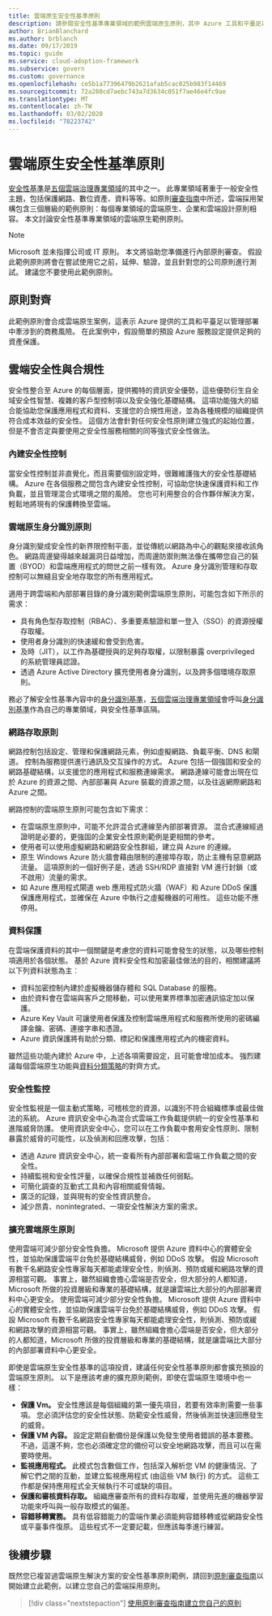 ```yaml
---
title: 雲端原生安全性基準原則
description: 請參閱安全性基準專業領域的範例雲端原生原則，其中 Azure 工具和平臺足以管理業務風險。
author: BrianBlanchard
ms.author: brblanch
ms.date: 09/17/2019
ms.topic: guide
ms.service: cloud-adoption-framework
ms.subservice: govern
ms.custom: governance
ms.openlocfilehash: ce5b1a77396479b2621afab5cac025b983f14469
ms.sourcegitcommit: 72a280cd7aebc743a7d3634c051f7ae46e4fc9ae
ms.translationtype: MT
ms.contentlocale: zh-TW
ms.lasthandoff: 03/02/2020
ms.locfileid: "78223742"
---
```

# <a name="cloud-native-security-baseline-policy"></a>雲端原生安全性基準原則

[安全性基準](./index.md)是[五個雲端治理專業領域](../governance-disciplines.md)的其中之一。 此專業領域著重于一般安全性主題，包括保護網路、數位資產、資料等等。如原則[審查指南](../policy-compliance/cloud-policy-review.md)中所述，雲端採用架構包含三個層級的範例原則：每個專業領域的雲端原生、企業和雲端設計原則相容。 本文討論安全性基準專業領域的雲端原生範例原則。

> [!NOTE]
> Microsoft 並未指揮公司或 IT 原則。 本文將協助您準備進行內部原則審查。 假設此範例原則將會在嘗試使用它之前，延伸、驗證，並且針對您的公司原則進行測試。 建議您不要使用此範例原則。

## <a name="policy-alignment"></a>原則對齊

此範例原則會合成雲端原生案例，這表示 Azure 提供的工具和平臺足以管理部署中牽涉到的商務風險。 在此案例中，假設簡單的預設 Azure 服務設定提供足夠的資產保護。

## <a name="cloud-security-and-compliance"></a>雲端安全性與合規性

安全性整合至 Azure 的每個層面，提供獨特的資訊安全優勢，這些優勢衍生自全域安全性智慧、複雜的客戶型控制項以及安全強化基礎結構。 這項功能強大的組合能協助您保護應用程式和資料、支援您的合規性用途，並為各種規模的組織提供符合成本效益的安全性。 這個方法會針對任何安全性原則建立強式的起始位置，但是不會否定與要使用之安全性服務相關的同等強式安全性做法。

### <a name="built-in-security-controls"></a>內建安全性控制

當安全性控制並非直覺化，而且需要個別設定時，很難維護強大的安全性基礎結構。 Azure 在各個服務之間包含內建安全性控制，可協助您快速保護資料和工作負載，並且管理混合式環境之間的風險。 您也可利用整合的合作夥伴解決方案，輕鬆地將現有的保護轉換至雲端。

### <a name="cloud-native-identity-policies"></a>雲端原生身分識別原則

身分識別變成安全性的新界限控制平面，並從傳統以網路為中心的觀點來接收該角色。 網路周邊變得越來越漏洞日益增加，而周邊防禦則無法像在攜帶您自己的裝置（BYOD）和雲端應用程式的問世之前一樣有效。 Azure 身分識別管理和存取控制可以無縫且安全地存取您的所有應用程式。

適用于跨雲端和內部部署目錄的身分識別範例雲端原生原則，可能包含如下所示的需求：

- 具有角色型存取控制（RBAC）、多重要素驗證和單一登入（SSO）的資源授權存取權。
- 使用者身分識別的快速緩和會受到危害。
- 及時（JIT），以工作為基礎授與的足夠存取權，以限制暴露 overprivileged 的系統管理員認證。
- 透過 Azure Active Directory 擴充使用者身分識別，以及跨多個環境存取原則。

務必了解安全性基準內容中的[身分識別基準](../identity-baseline/index.md)，[五個雲端治理專業領域](../index.md)會呼叫[身分識別基準](../identity-baseline/index.md)作為自己的專業領域，與安全性基準區隔。

### <a name="network-access-policies"></a>網路存取原則

網路控制包括設定、管理和保護網路元素，例如虛擬網路、負載平衡、DNS 和閘道。 控制為服務提供進行通訊及交互操作的方式。 Azure 包括一個強固和安全的網路基礎結構，以支援您的應用程式和服務連線需求。 網路連線可能會出現在位於 Azure 的資源之間、內部部署與 Azure 裝載的資源之間，以及往返網際網路和 Azure 之間。

網路控制的雲端原生原則可能包含如下需求：

- 在雲端原生原則中，可能不允許混合式連線至內部部署資源。 混合式連線經過證明是必要的，更強固的企業安全性原則範例是更相關的參考。
- 使用者可以使用虛擬網路和網路安全性群組，建立與 Azure 的連線。
- 原生 Windows Azure 防火牆會藉由限制的連接埠存取，防止主機有惡意網路流量。 這項原則的一個好例子是，透過 SSH/RDP 直接對 VM 進行封鎖（或不啟用）流量的需求。
- 如 Azure 應用程式閘道 web 應用程式防火牆（WAF）和 Azure DDoS 保護保護應用程式，並確保在 Azure 中執行之虛擬機器的可用性。 這些功能不應停用。

### <a name="data-protection"></a>資料保護

在雲端保護資料的其中一個關鍵是考慮您的資料可能會發生的狀態，以及哪些控制項適用於各個狀態。 基於 Azure 資料安全性和加密最佳做法的目的，相關建議將以下列資料狀態為主︰

- 資料加密控制內建於虛擬機器儲存體和 SQL Database 的服務。
- 由於資料會在雲端與客戶之間移動，可以使用業界標準加密通訊協定加以保護。
- Azure Key Vault 可讓使用者保護及控制雲端應用程式和服務所使用的密碼編譯金鑰、密碼、連接字串和憑證。
- Azure 資訊保護將有助於分類、標記和保護應用程式內的機密資料。

雖然這些功能內建於 Azure 中，上述各項需要設定，且可能會增加成本。 強烈建議每個雲端原生功能與[資料分類策略](../policy-compliance/data-classification.md)的對齊方式。

### <a name="security-monitoring"></a>安全性監控

安全性監視是一個主動式策略，可稽核您的資源，以識別不符合組織標準或最佳做法的系統。 Azure 資訊安全中心為混合式雲端工作負載提供統一的安全性基準和進階威脅防護。 使用資訊安全中心，您可以在工作負載中套用安全性原則、限制暴露於威脅的可能性，以及偵測和回應攻擊，包括：

- 透過 Azure 資訊安全中心，統一查看所有內部部署和雲端工作負載之間的安全性。
- 持續監視和安全性評量，以確保合規性並補救任何弱點。
- 可簡化調查的互動式工具和內容相關威脅情報。
- 廣泛的記錄，並與現有的安全性資訊整合。
- 減少昂貴、nonintegrated、一項安全性解決方案的需求。

### <a name="extending-cloud-native-policies"></a>擴充雲端原生原則

使用雲端可減少部分安全性負擔。 Microsoft 提供 Azure 資料中心的實體安全性，並協助保護雲端平台免於基礎結構威脅，例如 DDoS 攻擊。 假設 Microsoft 有數千名網路安全性專家每天都能處理安全性，則偵測、預防或緩和網路攻擊的資源相當可觀。 事實上，雖然組織會擔心雲端是否安全，但大部分的人都知道，Microsoft 所做的投資層級和專業的基礎結構，就是讓雲端比大部分的內部部署資料中心更安全。
使用雲端可減少部分安全性負擔。 Microsoft 提供 Azure 資料中心的實體安全性，並協助保護雲端平台免於基礎結構威脅，例如 DDoS 攻擊。 假設 Microsoft 有數千名網路安全性專家每天都能處理安全性，則偵測、預防或緩和網路攻擊的資源相當可觀。 事實上，雖然組織會擔心雲端是否安全，但大部分的人都知道，Microsoft 所做的投資層級和專業的基礎結構，就是讓雲端比大部分的內部部署資料中心更安全。

即使是雲端原生安全性基準的這項投資，建議任何安全性基準原則都會擴充預設的雲端原生原則。 以下是應該考慮的擴充原則範例，即使在雲端原生環境中也一樣：

- **保護 Vm。** 安全性應該是每個組織的第一優先項目，若要有效率則需要一些事項。 您必須評估您的安全性狀態、防範安全性威脅，然後偵測並快速回應發生的威脅。
- **保護 VM 內容。** 設定定期自動備份是保護以免發生使用者錯誤的基本要務。 不過，這還不夠，您也必須確定您的備份可以安全地網路攻擊，而且可以在需要時使用。
- **監視應用程式。** 此模式包含數個工作，包括深入解析您 VM 的健康情況、了解它們之間的互動，並建立監視應用程式 (由這些 VM 執行) 的方式。 這些工作都是保持應用程式全天候執行不可或缺的項目。
- **保護和審核資料存取。** 組織應審查所有的資料存取權，並使用先進的機器學習功能來呼叫與一般存取模式的偏差。
- **容錯移轉實務。** 具有低容錯能力的雲端作業必須能夠容錯移轉或從網路安全性或平臺事件復原。 這些程式不一定要記載，但應該每季進行練習。

## <a name="next-steps"></a>後續步驟

既然您已複習過雲端原生解決方案的安全性基準原則範例，請回到[原則審查指南](../policy-compliance/cloud-policy-review.md)以開始建立此範例，以建立您自己的雲端採用原則。

> [!div class="nextstepaction"]
> [使用原則審查指南建立您自己的原則](../policy-compliance/cloud-policy-review.md)
